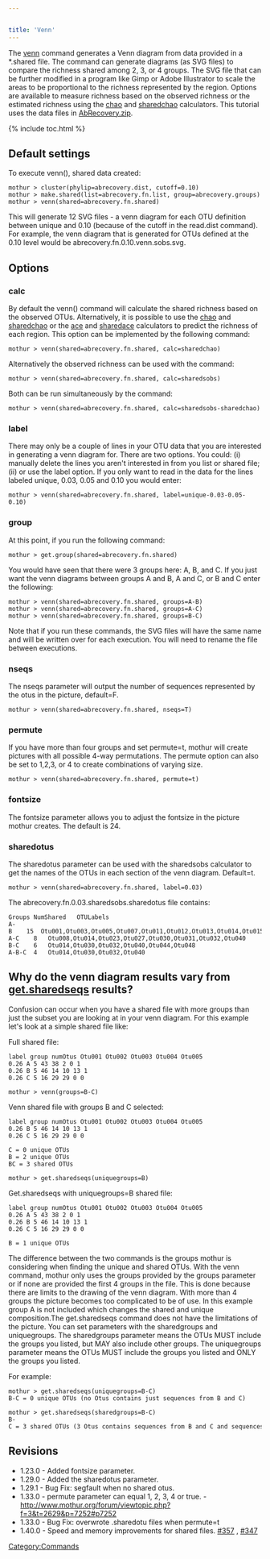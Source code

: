 ```yaml
---


title: 'Venn'
---
```

The [venn](venn) command generates a Venn diagram from data
provided in a \*.shared file. The command can generate diagrams (as SVG
files) to compare the richness shared among 2, 3, or 4 groups. The SVG
file that can be further modified in a program like Gimp or Adobe
Illustrator to scale the areas to be proportional to the richness
represented by the region. Options are available to measure richness
based on the observed richness or the estimated richness using the
[chao](chao) and [sharedchao](sharedchao "wikilink")
calculators. This tutorial uses the data files in [
AbRecovery.zip](Media:AbRecovery.zip).


{% include toc.html %}

## Default settings

To execute venn(), shared data created:

    mothur > cluster(phylip=abrecovery.dist, cutoff=0.10)  
    mothur > make.shared(list=abrecovery.fn.list, group=abrecovery.groups)
    mothur > venn(shared=abrecovery.fn.shared)

This will generate 12 SVG files - a venn diagram for each OTU definition
between unique and 0.10 (because of the cutoff in the read.dist
command). For example, the venn diagram that is generated for OTUs
defined at the 0.10 level would be abrecovery.fn.0.10.venn.sobs.svg.

## Options

### calc

By default the venn() command will calculate the shared richness based
on the observed OTUs. Alternatively, it is possible to use the
[chao](chao) and [sharedchao](sharedchao "wikilink") or the
[ace](ace) and [sharedace](sharedace "wikilink") calculators
to predict the richness of each region. This option can be implemented
by the following command:

    mothur > venn(shared=abrecovery.fn.shared, calc=sharedchao)

Alternatively the observed richness can be used with the command:

    mothur > venn(shared=abrecovery.fn.shared, calc=sharedsobs)

Both can be run simultaneously by the command:

    mothur > venn(shared=abrecovery.fn.shared, calc=sharedsobs-sharedchao)

### label

There may only be a couple of lines in your OTU data that you are
interested in generating a venn diagram for. There are two options. You
could: (i) manually delete the lines you aren\'t interested in from you
list or shared file; (ii) or use the label option. If you only want to
read in the data for the lines labeled unique, 0.03, 0.05 and 0.10 you
would enter:

    mothur > venn(shared=abrecovery.fn.shared, label=unique-0.03-0.05-0.10)

### group

At this point, if you run the following command:

    mothur > get.group(shared=abrecovery.fn.shared)

You would have seen that there were 3 groups here: A, B, and C. If you
just want the venn diagrams between groups A and B, A and C, or B and C
enter the following:

    mothur > venn(shared=abrecovery.fn.shared, groups=A-B)
    mothur > venn(shared=abrecovery.fn.shared, groups=A-C)
    mothur > venn(shared=abrecovery.fn.shared, groups=B-C)

Note that if you run these commands, the SVG files will have the same
name and will be written over for each execution. You will need to
rename the file between executions.

### nseqs

The nseqs parameter will output the number of sequences represented by
the otus in the picture, default=F.

    mothur > venn(shared=abrecovery.fn.shared, nseqs=T)

### permute

If you have more than four groups and set permute=t, mothur will create
pictures with all possible 4-way permutations. The permute option can
also be set to 1,2,3, or 4 to create combinations of varying size.

    mothur > venn(shared=abrecovery.fn.shared, permute=t)

### fontsize

The fontsize parameter allows you to adjust the fontsize in the picture
mothur creates. The default is 24.

### sharedotus

The sharedotus parameter can be used with the sharedsobs calculator to
get the names of the OTUs in each section of the venn diagram.
Default=t.

    mothur > venn(shared=abrecovery.fn.shared, label=0.03)

The abrecovery.fn.0.03.sharedsobs.sharedotus file contains:

    Groups NumShared   OTULabels
    A-B    15  Otu001,Otu003,Otu005,Otu007,Otu011,Otu012,Otu013,Otu014,Otu015,Otu026,Otu028,Otu030,Otu032,Otu040,Otu041
    A-C    8   Otu008,Otu014,Otu023,Otu027,Otu030,Otu031,Otu032,Otu040
    B-C    6   Otu014,Otu030,Otu032,Otu040,Otu044,Otu048
    A-B-C  4   Otu014,Otu030,Otu032,Otu040

## Why do the venn diagram results vary from [get.sharedseqs](get.sharedseqs) results?

Confusion can occur when you have a shared file with more groups than
just the subset you are looking at in your venn diagram. For this
example let\'s look at a simple shared file like:

Full shared file:

    label group numOtus Otu001 Otu002 Otu003 Otu004 Otu005
    0.26 A 5 43 38 2 0 1
    0.26 B 5 46 14 10 13 1
    0.26 C 5 16 29 29 0 0

    mothur > venn(groups=B-C)

Venn shared file with groups B and C selected:

    label group numOtus Otu001 Otu002 Otu003 Otu004 Otu005
    0.26 B 5 46 14 10 13 1
    0.26 C 5 16 29 29 0 0

    C = 0 unique OTUs
    B = 2 unique OTUs
    BC = 3 shared OTUs

    mothur > get.sharedseqs(uniquegroups=B)

Get.sharedseqs with uniquegroups=B shared file:

    label group numOtus Otu001 Otu002 Otu003 Otu004 Otu005
    0.26 A 5 43 38 2 0 1
    0.26 B 5 46 14 10 13 1
    0.26 C 5 16 29 29 0 0

    B = 1 unique OTUs

The difference between the two commands is the groups mothur is
considering when finding the unique and shared OTUs. With the venn
command, mothur only uses the groups provided by the groups parameter or
if none are provided the first 4 groups in the file. This is done
because there are limits to the drawing of the venn diagram. With more
than 4 groups the picture becomes too complicated to be of use. In this
example group A is not included which changes the shared and unique
composition.The get.sharedseqs command does not have the limitations of
the picture. You can set parameters with the sharedgroups and
uniquegroups. The sharedgroups parameter means the OTUs MUST include the
groups you listed, but MAY also include other groups. The uniquegroups
parameter means the OTUs MUST include the groups you listed and ONLY the
groups you listed.

For example:

    mothur > get.sharedseqs(uniquegroups=B-C)
    B-C = 0 unique OTUs (no Otus contains just sequences from B and C)

    mothur > get.sharedseqs(sharedgroups=B-C)
    B-C = 3 shared OTUs (3 Otus contains sequences from B and C and sequences from other groups)

## Revisions

-   1.23.0 - Added fontsize parameter.
-   1.29.0 - Added the sharedotus parameter.
-   1.29.1 - Bug Fix: segfault when no shared otus.
-   1.33.0 - permute parameter can equal 1, 2, 3, 4 or true. -
    <http://www.mothur.org/forum/viewtopic.php?f=3&t=2629&p=7252#p7252>
-   1.33.0 - Bug Fix: overwrote .sharedotu files when permute=t
-   1.40.0 - Speed and memory improvements for shared files.
    [\#357](https://github.com/mothur/mothur/issues/357) ,
    [\#347](https://github.com/mothur/mothur/issues/347)

[Category:Commands](Category:Commands)
